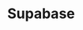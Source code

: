 ---
created: '2025-09-16T15:05:15.652443'
modified: '2025-09-18T19:22:51.570517'
ship_factor: 5
subtype: mcp-servers
tags: []
title: Supabase
type: tool
version: 1
---